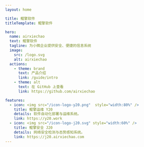 ```yaml
---
layout: home

title: 鲲擎软件
titleTemplate: 鲲擎软件

hero:
  name: airxiechao
  text: 鲲擎软件
  tagline: 为小微企业提供安全、便捷的信息系统
  image:
    src: /logo.svg
    alt: airxiechao
  actions:
    - theme: brand
      text: 产品介绍
      link: /guide/intro
    - theme: alt
      text: 在 GitHub 上查看
      link: https://github.com/airxiechao

features:
  - icon: <img src="/icon-logo-y20.png"  style="width:80%" />
    title: 鲲擎运维 Y20
    details: 软件自动化部署与运维系统。
    link: https://y20.work
  - icon: <img src="/icon-logo-j20.svg" style="width:60%" />
    title: 鲲擎安全 J20
    details: 网络安全检测与态势感知系统。
    link: https://j20.airxiechao.com
---
```


